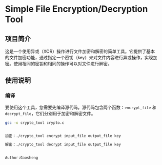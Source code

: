 # Simple File Encryption/Decryption Tool

## 项目简介
这是一个使用异或（XOR）操作进行文件加密和解密的简单工具。它提供了基本的文件加密功能，通过指定一个密钥（key）来对文件内容进行异或操作，实现加密。使用相同的密钥和相同的操作可以对文件进行解密。

## 使用说明

### 编译
要使用这个工具，您需要先编译源代码。源代码包含两个函数：`encrypt_file` 和 `decrypt_file`，它们分别用于加密和解密文件。

```bash
gcc -o crypto_tool crypto.c


加密：./crypto_tool encrypt input_file output_file key

解密：./crypto_tool decrypt input_file output_file key


Author:Gaosheng
